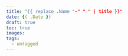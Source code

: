```yaml
---
title: "{{ replace .Name "-" " " | title }}"
date: {{ .Date }}
draft: true
toc: true
images:
tags: 
  - untagged
---
```


